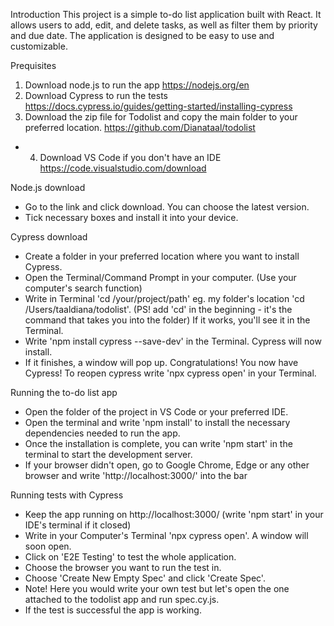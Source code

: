 Introduction
This project is a simple to-do list application built with React. It allows users to add, edit, and delete tasks, as well as filter them by priority and due date. The application is designed to be easy to use and customizable.

Prequisites
1. Download node.js to run the app
https://nodejs.org/en
2. Download Cypress to run the tests
https://docs.cypress.io/guides/getting-started/installing-cypress
3. Download the zip file for Todolist and copy the main folder to your preferred location.
https://github.com/Dianataal/todolist
* 4. Download VS Code if you don't have an IDE
https://code.visualstudio.com/download

Node.js download
* Go to the link and click download. You can choose the latest version.
* Tick necessary boxes and install it into your device.

Cypress download
* Create a folder in your preferred location where you want to install Cypress.
* Open the Terminal/Command Prompt in your computer. (Use your computer's search function)
* Write in Terminal 'cd /your/project/path' eg. my folder's location 'cd /Users/taaldiana/todolist'. (PS! add 'cd' in the beginning - it's the command that takes you into the folder) If it works, you'll see it in the Terminal.
* Write 'npm install cypress --save-dev' in the Terminal. Cypress will now install.
* If it finishes, a window will pop up. Congratulations! You now have Cypress!
To reopen cypress write 'npx cypress open' in your Terminal.

Running the to-do list app 
* Open the folder of the project in VS Code or your preferred IDE.
* Open the terminal and write 'npm install' to install the necessary dependencies needed to run the app.
* Once the installation is complete, you can write 'npm start' in the terminal to start the development server.
* If your browser didn't open, go to Google Chrome, Edge or any other browser and write 'http://localhost:3000/' into the bar

Running tests with Cypress
* Keep the app running on http://localhost:3000/ (write 'npm start' in your IDE's terminal if it closed)
* Write in your Computer's Terminal 'npx cypress open'. A window will soon open.
* Click on 'E2E Testing' to test the whole application.
* Choose the browser you want to run the test in.
* Choose 'Create New Empty Spec' and click 'Create Spec'.
* Note! Here you would write your own test but let's open the one attached to the todolist app and run spec.cy.js.
* If the test is successful the app is working.

